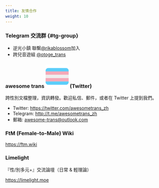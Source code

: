 ```yaml
---
title: 友情合作
weight: 10
---
```


<link rel="stylesheet" href="main.css">

### Telegram 交流群 {#tg-group}

- 逆光小鎮  聯繫[@rikablossom](https://t.me/rikablossom)加入
- 跨兒音遊組 [@otoge_trans](https://t.me/otoge_trans)

### awesome trans <img src="trans-flag.svg" class="trans-flag" /> (Twitter)

跨性別文檔整理，資訊轉發。歡迎私信、郵件，或者在 Twitter 上提到我們。

- Twitter: <https://twitter.com/awesometrans_zh>
- Telegram: <http://t.me/awesometrans_zh>
- 郵箱: <awesome-trans@outlook.com>

### FtM (Female-to-Male) Wiki

<https://ftm.wiki>

### Limelight

『性/別多元+』交流論壇（日常 &amp; 輕理論）

<https://limelight.moe>
